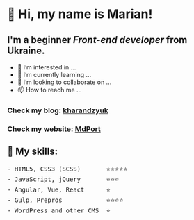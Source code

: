# 👋 Hi, my name is **Marian**!

## I'm a beginner *Front-end developer* from Ukraine.

- 👀 I’m interested in ...
- 🌱 I’m currently learning ...
- 💞️ I’m looking to collaborate on ...
- 📫 How to reach me ...

### Check my blog: [kharandzyuk](https://www.instagram.com/kharandzyuk/)
### Check my website: [MdPort](https://mdport.pp.ua)

## :rocket: My skills:

<pre>
- HTML5, CSS3 (SCSS)       ⭐️⭐️⭐️⭐️⭐️
- JavaScript, jQuery       ⭐️⭐️⭐️
- Angular, Vue, React      ⭐️
- Gulp, Prepros            ⭐️⭐️⭐️⭐️
- WordPress and other CMS  ⭐️
</pre>
